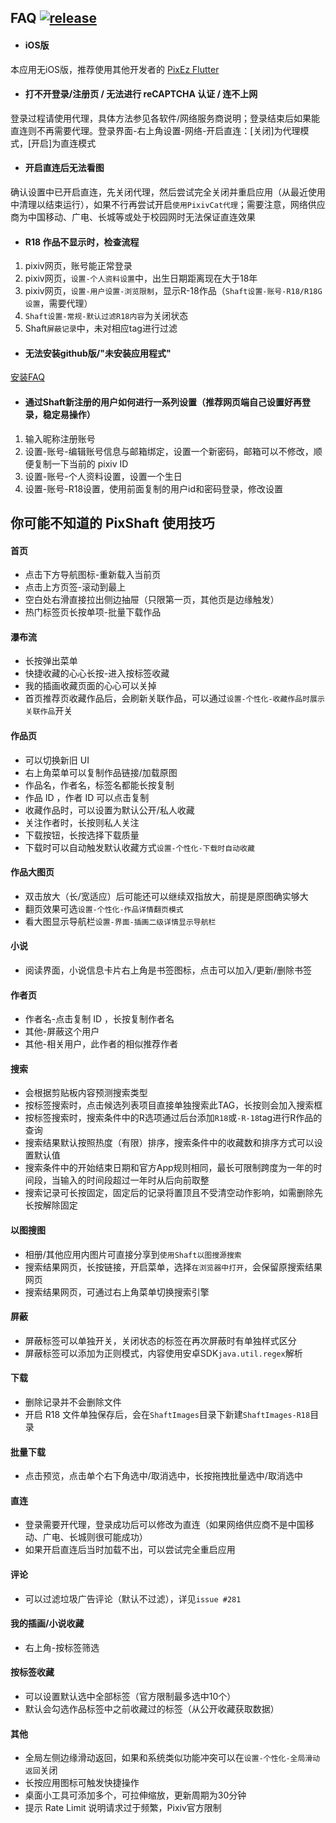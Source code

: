 ## FAQ [![release](https://img.shields.io/github/v/release/CeuiLiSA/Pixiv-Shaft)](https://github.com/CeuiLiSA/Pixiv-Shaft/releases/latest)

+ #### iOS版
本应用无iOS版，推荐使用其他开发者的 [PixEz Flutter](https://github.com/Notsfsssf/pixez-flutter)

+ #### 打不开登录/注册页 / 无法进行 reCAPTCHA 认证 / 连不上网
登录过程请使用代理，具体方法参见各软件/网络服务商说明；登录结束后如果能直连则不再需要代理。登录界面-右上角设置-网络-开启直连：[关闭]为代理模式，[开启]为直连模式

+ #### 开启直连后无法看图
确认设置中已开启直连，先关闭代理，然后尝试完全关闭并重启应用（从最近使用中清理以结束运行），如果不行再尝试开启`使用PixivCat代理`；需要注意，网络供应商为中国移动、广电、长城等或处于校园网时无法保证直连效果

+ #### R18 作品不显示时，检查流程
1. pixiv网页，账号能正常登录
2. pixiv网页，`设置-个人资料设置`中，出生日期距离现在大于18年
3. pixiv网页，`设置-用户设置-浏览限制`，显示R-18作品（`Shaft设置-账号-R18/R18G设置`，需要代理）
4. `Shaft设置-常规-默认过滤R18内容`为关闭状态
5. Shaft`屏蔽记录`中，未对相应tag进行过滤

+ #### 无法安装github版/"未安装应用程式"
[安装FAQ](./FAQ-install.md)

+ #### 通过Shaft新注册的用户如何进行一系列设置（推荐网页端自己设置好再登录，稳定易操作）
1. 输入昵称注册账号
2. 设置-账号-编辑账号信息与邮箱绑定，设置一个新密码，邮箱可以不修改，顺便复制一下当前的 pixiv ID
3. 设置-账号-个人资料设置，设置一个生日
4. 设置-账号-R18设置，使用前面复制的用户id和密码登录，修改设置

## 你可能不知道的 PixShaft 使用技巧

#### 首页
+ 点击下方导航图标-重新载入当前页
+ 点击上方页签-滚动到最上
+ 空白处右滑直接拉出侧边抽屉（只限第一页，其他页是边缘触发）
+ 热门标签页长按单项-批量下载作品

#### 瀑布流
+ 长按弹出菜单
+ 快捷收藏的心心长按-进入按标签收藏
+ 我的插画收藏页面的心心可以关掉
+ 首页推荐页收藏作品后，会刷新关联作品，可以通过`设置-个性化-收藏作品时展示关联作品`开关

#### 作品页
+ 可以切换新旧 UI
+ 右上角菜单可以复制作品链接/加载原图
+ 作品名，作者名，标签名都能长按复制
+ 作品 ID ，作者 ID 可以点击复制
+ 收藏作品时，可以设置为默认公开/私人收藏
+ 关注作者时，长按则私人关注
+ 下载按钮，长按选择下载质量
+ 下载时可以自动触发默认收藏方式`设置-个性化-下载时自动收藏`

#### 作品大图页
+ 双击放大（长/宽适应）后可能还可以继续双指放大，前提是原图确实够大
+ 翻页效果可选`设置-个性化-作品详情翻页模式`
+ 看大图显示导航栏`设置-界面-插画二级详情显示导航栏`

#### 小说
+ 阅读界面，小说信息卡片右上角是书签图标，点击可以加入/更新/删除书签

#### 作者页
+ 作者名-点击复制 ID ，长按复制作者名
+ 其他-屏蔽这个用户
+ 其他-相关用户，此作者的相似推荐作者

#### 搜索
+ 会根据剪贴板内容预测搜索类型
+ 按标签搜索时，点击候选列表项目直接单独搜索此TAG，长按则会加入搜索框
+ 按标签搜索时，搜索条件中的R选项通过后台添加`R18`或`-R-18`tag进行R作品的查询
+ 搜索结果默认按照热度（有限）排序，搜索条件中的收藏数和排序方式可以设置默认值
+ 搜索条件中的开始结束日期和官方App规则相同，最长可限制跨度为一年的时间段，当输入的时间段超过一年时从后向前取整
+ 搜索记录可长按固定，固定后的记录将置顶且不受清空动作影响，如需删除先长按解除固定

#### 以图搜图
+ 相册/其他应用内图片可直接分享到`使用Shaft以图搜源搜索`
+ 搜索结果网页，长按链接，开启菜单，选择`在浏览器中打开`，会保留原搜索结果网页
+ 搜索结果网页，可通过右上角菜单切换搜索引擎

#### 屏蔽
+ 屏蔽标签可以单独开关，关闭状态的标签在再次屏蔽时有单独样式区分
+ 屏蔽标签可以添加为正则模式，内容使用安卓SDK`java.util.regex`解析

#### 下载
+ 删除记录并不会删除文件
+ 开启 R18 文件单独保存后，会在`ShaftImages`目录下新建`ShaftImages-R18`目录

#### 批量下载
+ 点击预览，点击单个右下角选中/取消选中，长按拖拽批量选中/取消选中

#### 直连
+ 登录需要开代理，登录成功后可以修改为直连（如果网络供应商不是中国移动、广电、长城则很可能成功）
+ 如果开启直连后当时加载不出，可以尝试完全重启应用

#### 评论
+ 可以过滤垃圾广告评论（默认不过滤），详见`issue #281`

#### 我的插画/小说收藏
+ 右上角-按标签筛选

#### 按标签收藏
+ 可以设置默认选中全部标签（官方限制最多选中10个）
+ 默认会勾选作品标签中之前收藏过的标签（从公开收藏获取数据）

#### 其他
+ 全局左侧边缘滑动返回，如果和系统类似功能冲突可以在`设置-个性化-全局滑动返回`关闭
+ 长按应用图标可触发快捷操作
+ 桌面小工具可添加多个，可拉伸缩放，更新周期为30分钟
+ 提示 Rate Limit 说明请求过于频繁，Pixiv官方限制
